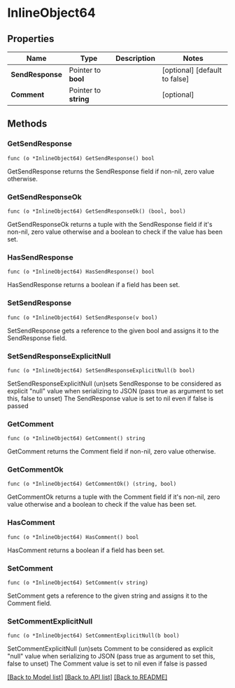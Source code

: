 # InlineObject64

## Properties

Name | Type | Description | Notes
------------ | ------------- | ------------- | -------------
**SendResponse** | Pointer to **bool** |  | [optional] [default to false]
**Comment** | Pointer to **string** |  | [optional] 

## Methods

### GetSendResponse

`func (o *InlineObject64) GetSendResponse() bool`

GetSendResponse returns the SendResponse field if non-nil, zero value otherwise.

### GetSendResponseOk

`func (o *InlineObject64) GetSendResponseOk() (bool, bool)`

GetSendResponseOk returns a tuple with the SendResponse field if it's non-nil, zero value otherwise
and a boolean to check if the value has been set.

### HasSendResponse

`func (o *InlineObject64) HasSendResponse() bool`

HasSendResponse returns a boolean if a field has been set.

### SetSendResponse

`func (o *InlineObject64) SetSendResponse(v bool)`

SetSendResponse gets a reference to the given bool and assigns it to the SendResponse field.

### SetSendResponseExplicitNull

`func (o *InlineObject64) SetSendResponseExplicitNull(b bool)`

SetSendResponseExplicitNull (un)sets SendResponse to be considered as explicit "null" value
when serializing to JSON (pass true as argument to set this, false to unset)
The SendResponse value is set to nil even if false is passed
### GetComment

`func (o *InlineObject64) GetComment() string`

GetComment returns the Comment field if non-nil, zero value otherwise.

### GetCommentOk

`func (o *InlineObject64) GetCommentOk() (string, bool)`

GetCommentOk returns a tuple with the Comment field if it's non-nil, zero value otherwise
and a boolean to check if the value has been set.

### HasComment

`func (o *InlineObject64) HasComment() bool`

HasComment returns a boolean if a field has been set.

### SetComment

`func (o *InlineObject64) SetComment(v string)`

SetComment gets a reference to the given string and assigns it to the Comment field.

### SetCommentExplicitNull

`func (o *InlineObject64) SetCommentExplicitNull(b bool)`

SetCommentExplicitNull (un)sets Comment to be considered as explicit "null" value
when serializing to JSON (pass true as argument to set this, false to unset)
The Comment value is set to nil even if false is passed

[[Back to Model list]](../README.md#documentation-for-models) [[Back to API list]](../README.md#documentation-for-api-endpoints) [[Back to README]](../README.md)


